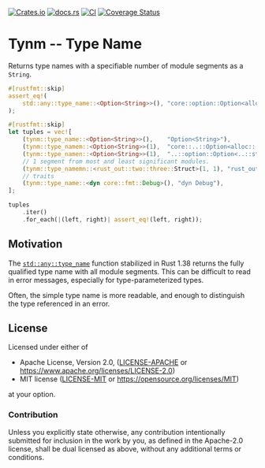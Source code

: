 [![Crates.io](https://img.shields.io/crates/v/tynm.svg)](https://crates.io/crates/tynm)
[![docs.rs](https://img.shields.io/docsrs/tynm)](https://docs.rs/tynm)
[![CI](https://github.com/azriel91/tynm/workflows/CI/badge.svg)](https://github.com/azriel91/tynm/actions/workflows/ci.yml)
[![Coverage Status](https://codecov.io/gh/azriel91/tynm/branch/main/graph/badge.svg)](https://codecov.io/gh/azriel91/tynm)

# Tynm -- Type Name

Returns type names with a specifiable number of module segments as a `String`.

```rust
#[rustfmt::skip]
assert_eq!(
    std::any::type_name::<Option<String>>(), "core::option::Option<alloc::string::String>"
);

#[rustfmt::skip]
let tuples = vec![
    (tynm::type_name::<Option<String>>(),    "Option<String>"),
    (tynm::type_namem::<Option<String>>(1),  "core::..::Option<alloc::..::String>"),
    (tynm::type_namen::<Option<String>>(1),  "..::option::Option<..::string::String>"),
    // 1 segment from most and least significant modules.
    (tynm::type_namemn::<rust_out::two::three::Struct>(1, 1), "rust_out::..::three::Struct"),
    // traits
    (tynm::type_name::<dyn core::fmt::Debug>(), "dyn Debug"),
];

tuples
    .iter()
    .for_each(|(left, right)| assert_eq!(left, right));

```

## Motivation

The [`std::any::type_name`] function stabilized in Rust 1.38 returns the fully qualified type
name with all module segments. This can be difficult to read in error messages, especially for
type-parameterized types.

Often, the simple type name is more readable, and enough to distinguish the type referenced in
an error.

[`std::any::type_name`]: https://doc.rust-lang.org/std/any/fn.type_name.html

## License

Licensed under either of

* Apache License, Version 2.0, ([LICENSE-APACHE](LICENSE-APACHE) or https://www.apache.org/licenses/LICENSE-2.0)
* MIT license ([LICENSE-MIT](LICENSE-MIT) or https://opensource.org/licenses/MIT)

at your option.

### Contribution

Unless you explicitly state otherwise, any contribution intentionally
submitted for inclusion in the work by you, as defined in the Apache-2.0
license, shall be dual licensed as above, without any additional terms or
conditions.
